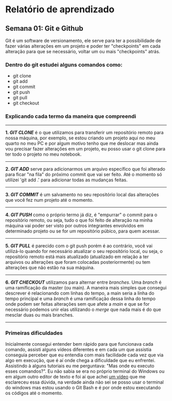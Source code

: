 # Relatório de aprendizado
## Semana 01: Git e Github
Git é um software de versionamento, ele serve para ter a possibilidade de fazer várias alterações em um projeto e poder ter "checkpoints" em cada alteração para que se necessário, voltar um ou mais "checkpoints" atrás.

### Dentro do git estudei alguns comandos como:
- git clone
- git add
- git commit
- git push
- git pull
- git checkout

### Explicando cada termo da maneira que compreendi
---

**1. _GIT CLONE_** é o que utilizamos para transferir um repositório remoto para nossa máquina, por exemplo, se estou criando um projeto aqui no meu quarto no meu PC e por algum motivo tenho que me deslocar mas ainda vou precisar fazer alterações em um projeto, eu posso usar o git clone para ter todo o projeto no meu notebook.

---

**2. _GIT ADD_** serve para adicionarmos um arquivo específico que foi alterado para ficar "na fila" do próximo commit que vai ser feito. Até o momento só utilizei 'git add .' para adicionar todas as mudanças feitas.

---

**3. _GIT COMMIT_** é um salvamento no seu repositório local das alterações que você fez num projeto até o momento.

---

**4. _GIT PUSH_** como o próprio termo já diz, é "empurrar" o commit para o repositório remoto, ou seja, tudo o que foi feito de alteração na minha máquina vai poder ser visto por outros integrantes envolvidos em determinado projeto ou se for um repositório púbico, para quem acessar.

---

**5. _GIT PULL_** é parecido com o git push porém é ao contrário, você vai utilizá-lo quando for necessário atualizar o seu repositório local, ou seja, o repositório remoto está mais atualizado (atualizado em relação a ter arquivos ou alterações que foram colocadas posteriormente) ou tem alterações que não estão na sua máquina.

---

**6. _GIT CHECKOUT_** utilizamos para alternar entre _branches_. Uma _branch_ é uma ramificação da master (ou main). A maneira mais simples que consegui descrever é relacionando com linhas do tempo, a main seria a linha do tempo principal e uma _branch_ é uma ramificação dessa linha do tempo onde podem ser feitas alterações sem que afete a _main_ e que se for necessário podemos unir elas utilizando o _merge_ que nada mais é do que mesclar duas ou mais branches.

---

### Primeiras dificuldades

Inicialmente consegui entender bem rápido para que funcionava cada comando, assisti alguns vídeos diferentes e em cada um que assistia conseguia perceber que eu entendia com mais facilidade cada vez que via algo em execução, que é aí onde chega a dificuldade que eu enfrentei. 
Assistindo à alguns tutoriais eu me perguntava: "Mas onde eu executo esses comandos?". Eu não sabia se era no próprio terminal do Windows ou em algum outro editor de texto e foi aí que achei [um vídeo](https://www.youtube.com/watch?v=UBAX-13g8OM) que me esclareceu essa dúvida, na verdade ainda não sei se posso usar o terminal do windows mas estou usando o Git Bash e é por onde estou executando os códigos até o momento.
